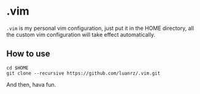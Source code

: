 # .vim

`.vim` is my personal vim configuration, just put it in the HOME directory, all the custom vim configuration will take effect automatically.

## How to use

```shell
cd $HOME
git clone --recursive https://github.com/luanrz/.vim.git
```
And then, hava fun.
